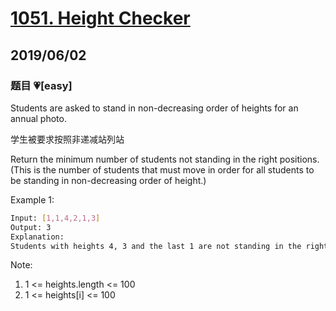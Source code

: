 # [1051. Height Checker](https://leetcode.com/problems/height-checker/)

## 2019/06/02

### 题目 💗[easy]

Students are asked to stand in non-decreasing order of heights for an annual photo.

学生被要求按照非递减站列站

Return the minimum number of students not standing in the right positions. (This is the number of students that must move in order for all students to be standing in non-decreasing order of height.)

Example 1:

```bash
Input: [1,1,4,2,1,3]
Output: 3
Explanation:
Students with heights 4, 3 and the last 1 are not standing in the right positions.
```

Note:

1. 1 <= heights.length <= 100
2. 1 <= heights[i] <= 100
